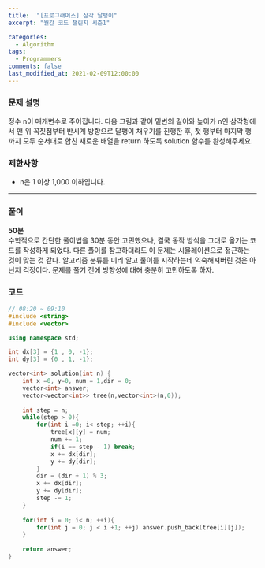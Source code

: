 ```yaml
---
title:  "[프로그래머스] 삼각 달팽이"
excerpt: "월간 코드 챌린지 시즌1"

categories:
  - Algorithm
tags:
  - Programmers
comments: false
last_modified_at: 2021-02-09T12:00:00
---
```

### 문제 설명
정수 n이 매개변수로 주어집니다. 다음 그림과 같이 밑변의 길이와 높이가 n인 삼각형에서 맨 위 꼭짓점부터 반시계 방향으로 달팽이 채우기를 진행한 후, 첫 행부터 마지막 행까지 모두 순서대로 합친 새로운 배열을 return 하도록 solution 함수를 완성해주세요.

### 제한사항
- n은 1 이상 1,000 이하입니다.

---
### 풀이
**50분**  
수학적으로 간단한 풀이법을 30분 동안 고민했으나, 결국 동작 방식을 그대로 옮기는 코드를 작성하게 되었다. 다른 풀이를 참고하더라도 이 문제는 시뮬레이션으로 접근하는 것이 맞는 것 같다. 알고리즘 분류를 미리 알고 풀이를 시작하는데 익숙해져버린 것은 아닌지 걱정이다. 문제를 풀기 전에 방향성에 대해 충분히 고민하도록 하자.

### 코드
```c++
// 08:20 ~ 09:10
#include <string>
#include <vector>

using namespace std;

int dx[3] = {1 , 0, -1};
int dy[3] = {0 , 1, -1};

vector<int> solution(int n) {
    int x =0, y=0, num = 1,dir = 0;
    vector<int> answer;
    vector<vector<int>> tree(n,vector<int>(n,0));
    
    int step = n;
    while(step > 0){
        for(int i =0; i< step; ++i){
            tree[x][y] = num;
            num += 1;
            if(i == step - 1) break;
            x += dx[dir];
            y += dy[dir];
        }
        dir = (dir + 1) % 3;
        x += dx[dir];
        y += dy[dir];
        step -= 1;
    }
    
    for(int i = 0; i< n; ++i){
        for(int j = 0; j < i +1; ++j) answer.push_back(tree[i][j]);
    }
    
    return answer;
}
```

